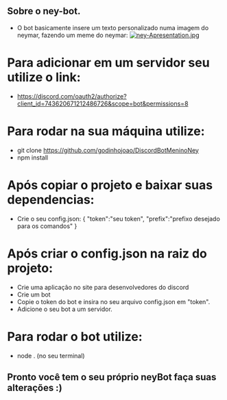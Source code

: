 ## Sobre o ney-bot. 
- O bot basicamente insere um texto personalizado numa imagem do neymar, fazendo um meme do neymar: 
[![ney-Apresentation.jpg](https://i.postimg.cc/4Ncn4B3s/ney-Apresentation.jpg)](https://postimg.cc/SJymDL8v)

# Para adicionar em um servidor seu utilize o link: 
- https://discord.com/oauth2/authorize?client_id=743620671212486726&scope=bot&permissions=8

# Para rodar na sua máquina utilize:
- git clone https://github.com/godinhojoao/DiscordBotMeninoNey
- npm install

# Após copiar o projeto e baixar suas dependencias:
- Crie o seu config.json: 
{ "token":"seu token", "prefix":"prefixo desejado para os comandos" } 

# Após criar o config.json na raiz do projeto:
- Crie uma aplicação no site para desenvolvedores do discord
- Crie um bot
- Copie o token do bot e insira no seu arquivo config.json em "token".
- Adicione o seu bot a um servidor. 

# Para rodar o bot utilize:
- node . (no seu terminal)

## Pronto você tem o seu próprio neyBot faça suas alterações :)